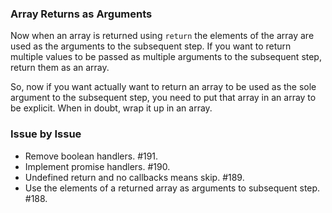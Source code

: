 ### Array Returns as Arguments

Now when an array is returned using `return` the elements of the array are used
as the arguments to the subsequent step. If you want to return multiple values
to be passed as multiple arguments to the subsequent step, return them as an
array.

So, now if you want actually want to return an array to be used as the sole
argument to the subsequent step, you need to put that array in an array to be
explicit. When in doubt, wrap it up in an array.

### Issue by Issue

 * Remove boolean handlers. #191.
 * Implement promise handlers. #190.
 * Undefined return and no callbacks means skip. #189.
 * Use the elements of a returned array as arguments to subsequent step. #188.
